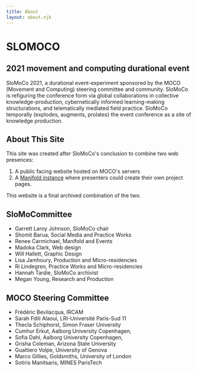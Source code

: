 ```yaml
---
title: About
layout: about.njk
---
```


# SLOMOCO

## 2021 movement and computing durational event

SloMoCo 2021, a durational event-experiment sponsored by the MOCO (Movement and Computing) steering committee and community. SloMoCo is refiguring the conference form via global collaborations in collective knowledge-production, cybernetically informed learning-making structurations, and telematically mediated field practice. SloMoCo temporally (explodes, augments, prolates) the event conference as a site of knowledge production.

## About This Site

This site was created after SloMoCo's conclusion to combine two web presences:

1.  A public facing website hosted on MOCO's servers
2.  A [Manifold instance](https://manifoldapp.org/) where presenters could create their own project pages.

This website is a final archived combination of the two.

## SloMoCommittee

- Garrett Laroy Johnson, SloMoCo chair
- Shomit Barua, Social Media and Practice Works
- Renee Carmichael, Manifold and Events
- Madoka Clark, Web design
- Will Hallett, Graphic Design
- Lisa Jamhoury, Production and Micro-residencies
- Ri Lindegren, Practice Works and Micro-residencies
- Hannah Tardie, SloMoCo archivist
- Megan Young, Research and Production

## MOCO Steering Committee

- Frédéric Bevilacqua, IRCAM
- Sarah Fdili Alaoui, LRI-Université Paris-Sud 11
- Thecla Schiphorst, Simon Fraser University
- Cumhur Erkut, Aalborg University Copenhagen,
- Sofia Dahl, Aalborg University Copenhagen,
- Grisha Coleman, Arizona State University
- Gualtiero Volpe, University of Genova
- Marco Gillies, Goldsmiths, University of London
- Sotiris Manitsaris, MINES ParisTech

